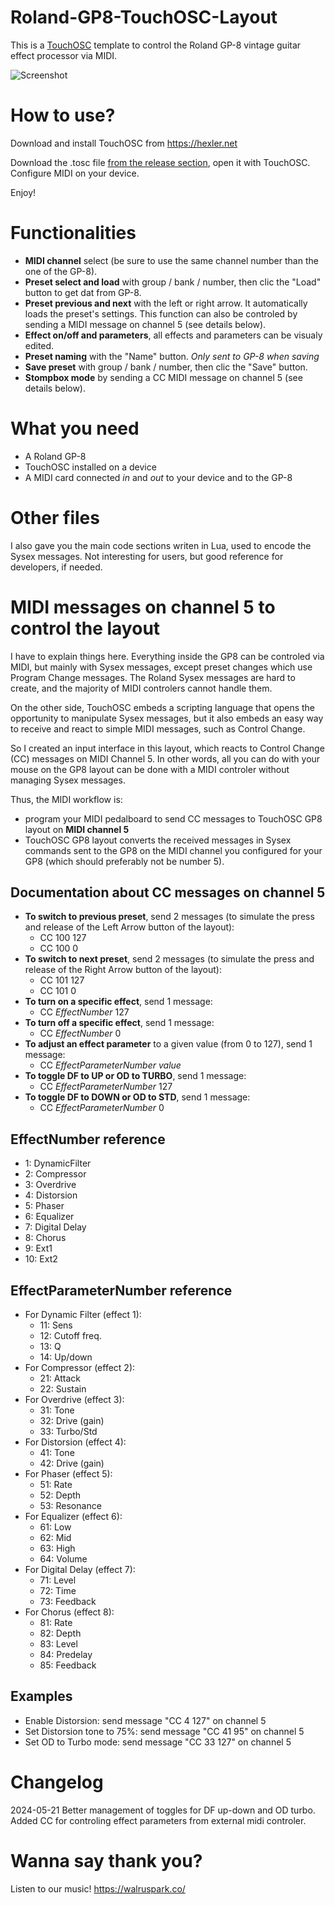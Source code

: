 # Roland-GP8-TouchOSC-Layout
This is a [TouchOSC](https://hexler.net/touchosc) template to control the Roland GP-8 vintage guitar effect processor via MIDI.

![Screenshot](../../blob/main/Roland%20GP8%20layout%2001.png)

# How to use?
Download and install TouchOSC from https://hexler.net

Download the .tosc file [from the release section](https://github.com/ThibaultDucray/Roland-GP8-TouchOSC-Layout/releases), open it with TouchOSC. 
Configure MIDI on your device.

Enjoy!

# Functionalities
- **MIDI channel** select (be sure to use the same channel number than the one of the GP-8).
- **Preset select and load** with group / bank / number, then clic the "Load" button to get dat from GP-8.
- **Preset previous and next** with the left or right arrow. It automatically loads the preset's settings. This function can also be controled by sending a MIDI message on channel 5 (see details below). 
- **Effect on/off and parameters**, all effects and parameters can be visualy edited.
- **Preset naming** with the "Name" button. *Only sent to GP-8 when saving*
- **Save preset** with group / bank / number, then clic the "Save" button.
- **Stompbox mode** by sending a CC MIDI message on channel 5 (see details below).

# What you need
- A Roland GP-8
- TouchOSC installed on a device
- A MIDI card connected _in_ and _out_ to your device and to the GP-8

# Other files
I also gave you the main code sections writen in Lua, used to encode the Sysex messages. Not interesting for users, but good reference for developers, if needed.

# MIDI messages on channel 5 to control the layout

I have to explain things here. Everything inside the GP8 can be controled via MIDI, but mainly with Sysex messages, except preset changes which use Program Change messages. The Roland Sysex messages are hard to create, and the majority of MIDI controlers cannot handle them.

On the other side, TouchOSC embeds a scripting language that opens the opportunity to manipulate Sysex messages, but it also embeds an easy way to receive and react to simple MIDI messages, such as Control Change.

So I created an input interface in this layout, which reacts to Control Change (CC) messages on MIDI Channel 5. In other words, all you can do with your mouse on the GP8 layout can be done with a MIDI controler without managing Sysex messages.

Thus, the MIDI workflow is:
- program your MIDI pedalboard to send CC messages to TouchOSC GP8 layout on **MIDI channel 5**
- TouchOSC GP8 layout converts the received messages in Sysex commands sent to the GP8 on the MIDI channel you configured for your GP8 (which should preferably not be number 5).

## Documentation about CC messages on channel 5

- **To switch to previous preset**, send 2 messages (to simulate the press and release of the Left Arrow button of the layout):
  - CC 100 127
  - CC 100 0
- **To switch to next preset**, send 2 messages (to simulate the press and release of the Right Arrow button of the layout):
  - CC 101 127
  - CC 101 0
- **To turn on a specific effect**, send 1 message:
  - CC *EffectNumber* 127
- **To turn off a specific effect**, send 1 message:
  - CC *EffectNumber* 0
- **To adjust an effect parameter** to a given value (from 0 to 127), send 1 message:
  - CC *EffectParameterNumber* *value*
- **To toggle DF to UP or OD to TURBO**, send 1 message:
  - CC *EffectParameterNumber* 127
- **To toggle DF to DOWN or OD to STD**, send 1 message:
  - CC *EffectParameterNumber* 0

## EffectNumber reference

- 1: DynamicFilter
- 2: Compressor
- 3: Overdrive
- 4: Distorsion
- 5: Phaser
- 6: Equalizer
- 7: Digital Delay
- 8: Chorus
- 9: Ext1
- 10: Ext2

## EffectParameterNumber reference

- For Dynamic Filter (effect 1):
  - 11: Sens
  - 12: Cutoff freq.
  - 13: Q
  - 14: Up/down
- For Compressor (effect 2):
  - 21: Attack
  - 22: Sustain
- For Overdrive (effect 3):
  - 31: Tone
  - 32: Drive (gain)
  - 33: Turbo/Std
- For Distorsion (effect 4):
  - 41: Tone
  - 42: Drive (gain)
- For Phaser (effect 5):
  - 51: Rate
  - 52: Depth
  - 53: Resonance
- For Equalizer (effect 6):
  - 61: Low
  - 62: Mid
  - 63: High
  - 64: Volume
- For Digital Delay (effect 7):
  - 71: Level
  - 72: Time
  - 73: Feedback
- For Chorus  (effect 8):
  - 81: Rate
  - 82: Depth
  - 83: Level
  - 84: Predelay
  - 85: Feedback

## Examples

- Enable Distorsion: send message "CC 4 127" on channel 5
- Set Distorsion tone to 75%: send message "CC 41 95" on channel 5
- Set OD to Turbo mode: send message "CC 33 127" on channel 5

# Changelog

2024-05-21
Better management of toggles for DF up-down and OD turbo.
Added CC for controling effect parameters from external midi controler.

# Wanna say thank you?

Listen to our music! https://walruspark.co/
